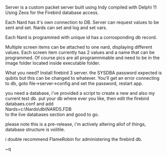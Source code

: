 Server is a custom packet server built using Indy compiled with Delphi 11
Using Zeos for the Firebird database access.

Each Nard has it's own connection to DB.
Server can request values to be sent and set.
Nards can set and log and set vars.

Each Nard is programmed with unique id has a corrosponding db record.

Multiple screen items can be attached to one nard, displaying different values.
Each screen item currently has 2 values and a name that can be programmed.
Of course pics are all programmmable and need to be in the image folder located inside executable folder.

What you need?
Install firebird 3 server.
the SYSDBA password expected is qubits but this can be changed to whatever.
You'll get an error connecting to db, goto file->server->config and set the password, restart app.

you need a database, i've provided a script to create a new and also my current test db.
put your db where ever you like, then edit the firebird databaes.conf and add<br>
Nards=c:\Nards\db\NARDS.FDB<br>
to the live databases section and good to go.

please note this is a pre-release, i'm actively altering allof of things, database structure is volitile.

i double recommend FlameRobin for administering the firebird db.

~q



